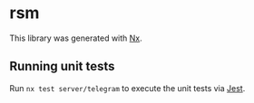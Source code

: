 # rsm

This library was generated with [Nx](https://nx.dev).

## Running unit tests

Run `nx test server/telegram` to execute the unit tests via [Jest](https://jestjs.io).
